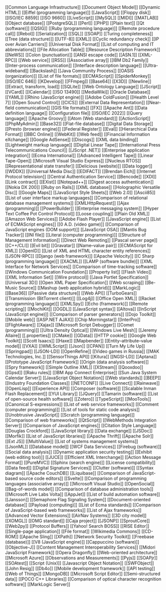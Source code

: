 [[Common Language Infrastructure]]
[[Document Object Model]]
[[Dynamic HTML]]
[[Eiffel (programming language)]]
[[JavaScript]]
[[Floppy disk]]
[[ISO/IEC 8859]]
[[ISO 9660]]
[[LiveScript]]
[[MySQL]]
[[MIDI]]
[[MATLAB]]
[[Object database]]
[[PostgreSQL]]
[[Perl]]
[[PHP]]
[[Plain text]]
[[Qt (software)]]
[[QSIG]]
[[Ruby (programming language)]]
[[Remote procedure call]]
[[Rebol]]
[[Serialization]]
[[SQL]]
[[SOAP]]
[[Turing completeness]]
[[Tree (data structure)]]
[[UTF-8]]
[[XML]]
[[Cyclic redundancy check]]
[[IP over Avian Carriers]]
[[Universal Disk Format]]
[[List of computing and IT abbreviations]]
[[File Allocation Table]]
[[Resource Description Framework]]
[[NeWS]]
[[Colon (punctuation)]]
[[ANSI escape code]]
[[ASN.1]]
[[XML-RPC]]
[[Web service]]
[[RSS]]
[[Associative array]]
[[IBM Db2 Family]]
[[Inter-process communication]]
[[Interface description language]]
[[Ultra-wideband]]
[[Backslash]]
[[Java Community Process]]
[[OASIS (organization)]]
[[List of file formats]]
[[ECMAScript]]
[[SpiderMonkey]]
[[ISO/IEC 646]]
[[KDevelop]]
[[FFmpeg]]
[[Base64]]
[[X3D]]
[[Newline]]
[[Extract, transform, load]]
[[SQLite]]
[[Web Ontology Language]]
[[JScript]]
[[VCard]]
[[ICalendar]]
[[ISO 13490]]
[[MediaWiki]]
[[Oracle Database]]
[[YAML]]
[[Rhino (JavaScript engine)]]
[[Adobe ColdFusion]]
[[Health Level 7]]
[[Open Sound Control]]
[[CICS]]
[[External Data Representation]]
[[Near-field communication]]
[[GIS file formats]]
[[FX]]
[[Apache Ant]]
[[Data definition language]]
[[Configuration file]]
[[ISO/IEC 2022]]
[[Query language]]
[[Apache Groovy]]
[[Atom (Web standard)]]
[[ActionScript]]
[[PhpMyAdmin]]
[[Base32]]
[[Flat-file database]]
[[Digital Data Storage]]
[[Presto (browser engine)]]
[[Federal Register]]
[[Eval]]
[[Hierarchical Data Format]]
[[BBC Online]]
[[WebKit]]
[[Web feed]]
[[Financial Information eXchange]]
[[Google AdSense]]
[[Discogs]]
[[XML data binding]]
[[Lightweight markup language]]
[[Digital Linear Tape]]
[[International Press Telecommunications Council]]
[[JScript .NET]]
[[Enterprise application integration]]
[[Ecma International]]
[[Advanced Intelligent Tape]]
[[Linear Tape-Open]]
[[Microsoft Visual Studio Express]]
[[Nucleus RTOS]]
[[Representational state transfer]]
[[Delicious (website)]]
[[Data logger]]
[[WDDX]]
[[Universal Media Disc]]
[[EDIFACT]]
[[Brendan Eich]]
[[Internet Protocol television]]
[[Central Authentication Service]]
[[Bencode]]
[[XDI]]
[[Link contract]]
[[EXist]]
[[Notepad++]]
[[Digest access authentication]]
[[Nokia DX 200]]
[[Ruby on Rails]]
[[XML database]]
[[Holographic Versatile Disc]]
[[Google Maps]]
[[JavaScript Style Sheets]]
[[Web 2.0]]
[[Ascii85]]
[[List of user interface markup languages]]
[[Comparison of relational database management systems]]
[[XMLHttpRequest]]
[[Ajax (programming)]]
[[PowerBuilder]]
[[Enterprise messaging system]]
[[Hyper Text Coffee Pot Control Protocol]]
[[Loose coupling]]
[[Plain Old XML]]
[[Amazon Web Services]]
[[Adobe Flash Player]]
[[JavaScript engine]]
[[List of ECMAScript engines]]
[[0 A.D. (video game)]]
[[Comparison of JavaScript engines (DOM support)]]
[[JavaScript OSA]]
[[Mantis Bug Tracker]]
[[INI file]]
[[Literal (computer programming)]]
[[Structure of Management Information]]
[[Direct Web Remoting]]
[[Pascal server page]]
[[C++/CLI]]
[[Evil bit]]
[[Gravatar]]
[[Name–value pair]]
[[ECMAScript for XML]]
[[OpenID]]
[[List of XML and HTML character entity references]]
[[JSON-RPC]]
[[Django (web framework)]]
[[Apache Velocity]]
[[C Sharp (programming language)]]
[[XACML]]
[[LAMP (software bundle)]]
[[XML Interface for Network Services]]
[[Comparison of time-tracking software]]
[[Windows Communication Foundation]]
[[Property list]]
[[Flash Video]]
[[XML Information Set]]
[[Wire protocol]]
[[Java Portlet Specification]]
[[Universal 3D]]
[[Open XML Paper Specification]]
[[Web scraping]]
[[Be-Music Source]]
[[Mashup (web application hybrid)]]
[[MarkLogic]]
[[Base36]]
[[Passive data structure]]
[[Web API]]
[[TurboGears]]
[[Transmission (BitTorrent client)]]
[[Log4j]]
[[Office Open XML]]
[[Racket (programming language)]]
[[XMLSpy]]
[[Echo (framework)]]
[[Remote scripting]]
[[MochiKit]]
[[OGDL]]
[[JavaScript syntax]]
[[Altova]]
[[InScript (JavaScript engine)]]
[[Comparison of parser generators]]
[[Dojo Toolkit]]
[[Mobile web]]
[[ASP.NET AJAX]]
[[Chip Morningstar]]
[[InterPro]]
[[FlightAware]]
[[Xajax]]
[[Microsoft Script Debugger]]
[[Comet (programming)]]
[[Ultra Density Optical]]
[[Windows Live Mesh]]
[[Jeremy Allaire]]
[[.properties]]
[[CMake]]
[[GData]]
[[HTTP cookie]]
[[Google Web Toolkit]]
[[Scott Isaacs]]
[[Haxe]]
[[Mapbender]]
[[Entity–attribute–value model]]
[[VXA]]
[[WMLScript]]
[[Json]]
[[CPAN]]
[[Turn My Life Up]]
[[Springpad]]
[[JSON-LD]]
[[OpenRefine]]
[[Video games in Russia]]
[[MAK Technologies, Inc.]]
[[SensorThings API]]
[[Kitura]]
[[NGSI-LD]]
[[Aptana]]
[[Prototype JavaScript Framework]]
[[Origin (data analysis software)]]
[[Spry framework]]
[[Simple Outline XML]]
[[XStream]]
[[Qooxdoo]]
[[Gpsd]]
[[Raku rules]]
[[IBM App Connect Enterprise]]
[[Sun Java System Calendar Server]]
[[JavaScript Object Notation]]
[[Web standards]]
[[BEEP]]
[[Industry Foundation Classes]]
[[NETCONF]]
[[Live Connect]]
[[Rainwave]]
[[OpenLisp]]
[[Experience API]]
[[Composer (software)]]
[[Scalable Inman Flash Replacement]]
[[YUI Library]]
[[JQuery]]
[[Tamarin (software)]]
[[List of open-source health software]]
[[Zotero]]
[[TypeScript]]
[[MooTools]]
[[Canonical S-expressions]]
[[List of web service frameworks]]
[[Comment (computer programming)]]
[[List of tools for static code analysis]]
[[Unobtrusive JavaScript]]
[[Scratch (programming language)]]
[[Comparison of web frameworks]]
[[QtScript]]
[[WebMethods Integration Server]]
[[Comparison of JavaScript engines]]
[[Citation Style Language]]
[[Douglas Crockford]]
[[JavaScript library]]
[[Data exchange]]
[[JSDoc]]
[[Morfik]]
[[List of JavaScript libraries]]
[[Apache Thrift]]
[[Apache Solr]]
[[Ext JS]]
[[MultiValue]]
[[List of systems management systems]]
[[JsonML]]
[[Database model]]
[[WCF Data Services]]
[[Firebug (software)]]
[[Social data analysis]]
[[Dynamic application security testing]]
[[Exhibit (web editing tool)]]
[[JUCE]]
[[Efficient XML Interchange]]
[[Action Message Format]]
[[PureMVC]]
[[Sphinx (search engine)]]
[[License compatibility]]
[[Data feed]]
[[Digital Signature Services]]
[[Clutter (software)]]
[[Syntax diagram]]
[[Apache CouchDB]]
[[Liquibase]]
[[Comparison of JavaScript-based source code editors]]
[[Svelte]]
[[Comparison of programming languages (associative array)]]
[[Microsoft Visual Studio]]
[[OpenSocial]]
[[Bag-of-words model]]
[[Comparison of database administration tools]]
[[Microsoft Live Labs Volta]]
[[AppJet]]
[[List of build automation software]]
[[Jansson]]
[[Semaphore Flag Signaling System]]
[[Document-oriented database]]
[[Payload (computing)]]
[[List of Ecma standards]]
[[Comparison of JavaScript-based web frameworks]]
[[List of Ajax frameworks]]
[[Advanced Vector Extensions]]
[[AirNav Systems]]
[[3D city model]]
[[XOMGL]]
[[OMG standard]]
[[Caja project]]
[[JSONP]]
[[SproutCore]]
[[Web2py]]
[[Protocol Buffers]]
[[Yahoo! Search BOSS]]
[[RISE Editor]]
[[Single-page application]]
[[File format]]
[[Wikimedia Commons]]
[[CD-ROM]]
[[Apache Sling]]
[[XPath]]
[[Network Security Toolkit]]
[[Freebase (database)]]
[[V8 (JavaScript engine)]]
[[Cappuccino (software)]]
[[Objective-J]]
[[Content Management Interoperability Services]]
[[Midori JavaScript Framework]]
[[Opera Dragonfly]]
[[Web-oriented architecture]]
[[Microsoft Azure]]
[[Observations and Measurements]]
[[Pyjs]]
[[SOAPjr]]
[[SOAtest]]
[[Script (Unix)]]
[[Javascript Object Notation]]
[[SWFObject]]
[[John Resig]]
[[Db4o]]
[[Mobile development framework]]
[[API testing]]
[[Web of Things]]
[[MongoDB]]
[[Microsoft Script Editor]]
[[Semi-structured data]]
[[POCO C++ Libraries]]
[[Comparison of optical character recognition software]]
[[MarkLogic Server]]
